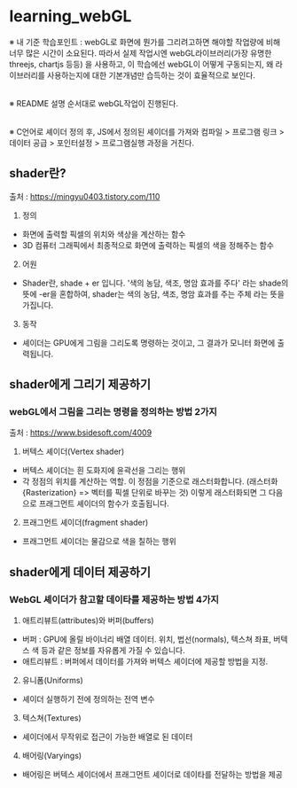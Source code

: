 # learning_webGL

※ 내 기준 학습포인트 : webGL로 화면에 뭔가를 그리려고하면 해야할 작업량에 비해 너무 많은 시간이 소요된다. 따라서 실제 작업시엔 webGL라이브러리(가장 유명한 threejs, chartjs 등등) 을 사용하고, 이 학습에선 webGL이 어떻게 구동되는지, 왜 라이브러리를 사용하는지에 대한 기본개념만 습득하는 것이 효율적으로 보인다.
<br><br>

※ README 설명 순서대로 webGL작업이 진행된다.
<br><br>

※ C언어로 셰이더 정의 후, JS에서 정의된 셰이더를 가져와 컴파일 > 프로그램 링크 > 데이터 공급 > 포인터설정 > 프로그램실행 과정을 거친다.

## shader란?

출처 : https://mingyu0403.tistory.com/110

1. 정의

- 화면에 출력할 픽셀의 위치와 색상을 계산하는 함수
- 3D 컴퓨터 그래픽에서 최종적으로 화면에 출력하는 픽셀의 색을 정해주는 함수

2. 어원

- Shader란, shade + er 입니다.
  '색의 농담, 색조, 명암 효과를 주다' 라는 shade의 뜻에 -er을 혼합하여,
  shader는 색의 농담, 색조, 명암 효과를 주는 주체 라는 뜻을 가집니다.

3. 동작

- 셰이더는 GPU에게 그림을 그리도록 명령하는 것이고, 그 결과가 모니터 화면에 출력됩니다.

## shader에게 그리기 제공하기

### webGL에서 그림을 그리는 명령을 정의하는 방법 2가지

출처 : https://www.bsidesoft.com/4009

1. 버텍스 셰이더(Vertex shader)

- 버텍스 셰이더는 흰 도화지에 윤곽선을 그리는 행위
- 각 정점의 위치를 계산하는 역할. 이 정점을 기준으로 래스터화합니다.
  (래스터화{Rasterization} => 벡터를 픽셀 단위로 바꾸는 것)
  이렇게 래스터화되면 그 다음으로 프래그먼트 셰이더의 함수가 호출됩니다.

2. 프래그먼트 셰이더(fragment shader)

- 프래그먼트 셰이더는 물감으로 색을 칠하는 행위

## shader에게 데이터 제공하기

### WebGL 셰이더가 참고할 데이타를 제공하는 방법 4가지

1. 애트리뷰트(attributes)와 버퍼(buffers)

- 버퍼 : GPU에 올릴 바이너리 배열 데이터. 위치, 법선(normals), 텍스쳐 좌표, 버텍스 색 등과 같은 정보를 자유롭게 가질 수 있습니다.
- 애트리뷰트 : 버퍼에서 데이터를 가져와 버텍스 셰이더에 제공할 방법을 지정.

2. 유니폼(Uniforms)

- 셰이더 실행하기 전에 정의하는 전역 변수

3. 텍스쳐(Textures)

- 셰이더에서 무작위로 접근이 가능한 배열로 된 데이터

4. 배어링(Varyings)

- 배어링은 버텍스 셰이더에서 프래그먼트 셰이더로 데이타를 전달하는 방법을 제공
